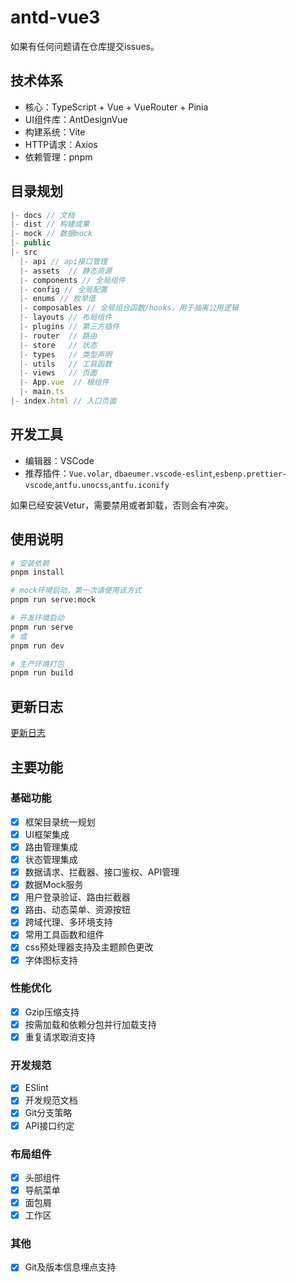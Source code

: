# antd-vue3

如果有任何问题请在仓库提交issues。

## 技术体系

- 核心：TypeScript + Vue + VueRouter + Pinia
- UI组件库：AntDesignVue
- 构建系统：Vite
- HTTP请求：Axios
- 依赖管理：pnpm

## 目录规划

```js
|- docs // 文档
|- dist // 构建成果
|- mock // 数据mock
|- public
|- src
  |- api // api接口管理
  |- assets  // 静态资源
  |- components // 全局组件
  |- config // 全局配置
  |- enums // 枚举值
  |- composables // 全局组合函数/hooks，用于抽离公用逻辑
  |- layouts // 布局组件
  |- plugins // 第三方插件
  |- router  // 路由
  |- store   // 状态
  |- types   // 类型声明
  |- utils   // 工具函数
  |- views   // 页面
  |- App.vue  // 根组件
  |- main.ts
|- index.html // 入口页面
```

## 开发工具

- 编辑器：VSCode
- 推荐插件：`Vue.volar`, `dbaeumer.vscode-eslint`,`esbenp.prettier-vscode`,`antfu.unocss`,`antfu.iconify`

如果已经安装Vetur，需要禁用或者卸载，否则会有冲突。

## 使用说明

```bash
# 安装依赖
pnpm install

# mock环境启动，第一次请使用该方式
pnpm run serve:mock

# 开发环境启动
pnpm run serve
# 或
pnpm run dev

# 生产环境打包
pnpm run build

```

## 更新日志

[更新日志](CHANGELOG.md)

## 主要功能

### 基础功能

- [x] 框架目录统一规划
- [x] UI框架集成
- [x] 路由管理集成
- [x] 状态管理集成
- [x] 数据请求、拦截器、接口鉴权、API管理
- [x] 数据Mock服务
- [x] 用户登录验证、路由拦截器
- [x] 路由、动态菜单、资源按钮
- [x] 跨域代理、多环境支持
- [x] 常用工具函数和组件
- [x] css预处理器支持及主题颜色更改
- [x] 字体图标支持

### 性能优化

- [x] Gzip压缩支持
- [x] 按需加载和依赖分包并行加载支持
- [x] 重复请求取消支持

### 开发规范

- [x] ESlint
- [x] 开发规范文档
- [x] Git分支策略
- [x] API接口约定

### 布局组件

- [x] 头部组件
- [x] 导航菜单
- [x] 面包屑
- [x] 工作区

### 其他

- [x] Git及版本信息埋点支持
